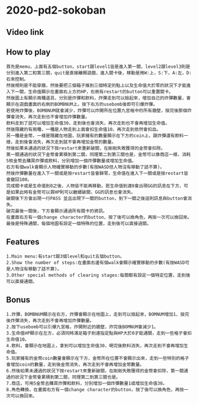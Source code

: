 # 2020-pd2-sokoban
## Video link
## How to play
    首先是memu，上面有五個button，start跟level1皆是進入第一關，level2跟level3則是分別進入第二和第三關，quit是直接離開遊戲，進入關卡後，移動是用W:上，S:下，A:左，D:右來控制。
    然後規則是不能穿牆，然後要把三個箱子推到三個特定的點上以及生命值大於零的狀況下才能進入下一關，生命值顯示在畫面右上方的HP，右側有restart的button可以重置關卡。
    然後圖上有顯示兩種道具，分別是炸彈和飲料，炸彈走到可以撿起來，增加自己的炸彈數量，會顯示在遊戲畫面的右側的BOMBNUM上，按下右方的usebomb後即可引爆炸彈。
    若使用炸彈後，BOMBNUM就會減少，炸彈可以炸開所在位置九宮格中的所有牆壁，撿完後那個炸彈會消失，再次走到也不會增加炸彈數量。
    飲料走到了話可以增加生命值30，走到後也會消失，再次走到也不會再增加生命值。
    然後隱藏的有兩種，一種是人物走到上面會扣生命值10，再次走到依然會扣血。
    另一種是金幣，一樣是隱藏在地圖，玩家擁有的數量顯示在下方的coin上，跟炸彈還有飲料一樣，走到後會消失，再次走到就不會再增加金幣的數量。
    然後如果未通過的狀況下按restart來重新破關，在剛剛失敗獲得的金幣會扣除。
    第一關通過的狀況下金幣會累積到第二關，同理第二到第三關也是，金幣可以像商店一樣，消耗5枚金幣去購買炸彈或飲料，分別增加一個炸彈數量或增加生命值。
    右方有個walk會顯示人物確實移動的步數(有按WASD但人物沒有移動了話不算)。
    然後炸彈數量在進入下一關或是按restart皆會歸零，生命值在進入下一關或是按restart皆會變回100。
    完成關卡或是生命值到0之後，人物皆不能再移動，若生命值到達0會出現GG的訊息在下方，可是如果此時有金幣可以買HP則可以繼續破關，GG的訊息也會消失。
    破關後下方會出現一行PASS 並且出現下一關的button，到下一關之後這則訊息與button會消失。
    破完最後一關後，下方會顯示通過所有關卡的資訊。
    在畫面右方有一個change character的button，按了後可以換角色，再按一次可以換回來。
    最後是特殊通關，每個地圖有設定一個特殊的位置，走到後可以直接過關。
## Features
    1.Main menu:有start跟3個level和quit五個button。
    2.Show the number of steps:在畫面右邊有個walk會顯示確實移動的步數(有按WASD可是人物沒有移動了話不算)。
    3.Other special methods of clearing stages:每關都有設定一個特定位置，走到後可以直接通關。
## Bonus
    1.炸彈，BOMBNUM顯示在右方，炸彈會顯示在地圖上，走到可以撿起來，BOMNUM增加1，撿完後炸彈消失，再次走到不會再增加炸彈數量。
    2.按下usebomb可以引爆九宮格，炸開附近的牆壁，炸完後BOMNUM會減少1。
    3.生命值HP顯示在左方，必須同時滿足箱子到達指定點與HP大於0才能通關，走到一些格子會扣生命值10。
    4.飲料，會顯示在地圖上，拿到可以增加生命值30，喝完後飲料消失，再次走到不會再增加生命值。
    5.玩家擁有的金幣coin數量會顯示在下方，金幣所在位置不會顯示出來，走到一些特別的格子會增加coin的數量，走到後金幣消失，再次走到不會再增加金幣數量。
    6.然後如果未通過的狀況下按restart來重新破關，在剛剛失敗獲得的金幣會扣除，第一關通過的狀況下金幣會累積到第二關，同理第二到第三關也是。
    7.商店，可用5金幣去購買炸彈和飲料，分別增加一個炸彈數量1或增加生命值30。
    8.角色轉換，在畫面右方有一個change character的button，按了後可以換角色，再按一次可以換回來。